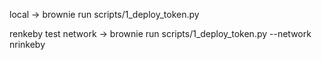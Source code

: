 
local ->
brownie run scripts/1_deploy_token.py   

renkeby test network ->
brownie run scripts/1_deploy_token.py --network nrinkeby